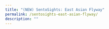 ```yaml
---
title: "(NEW) SentoSights: East Asian Flyway"
permalink: /sentosights-east-asian-flyway/
description: ""
---
```

